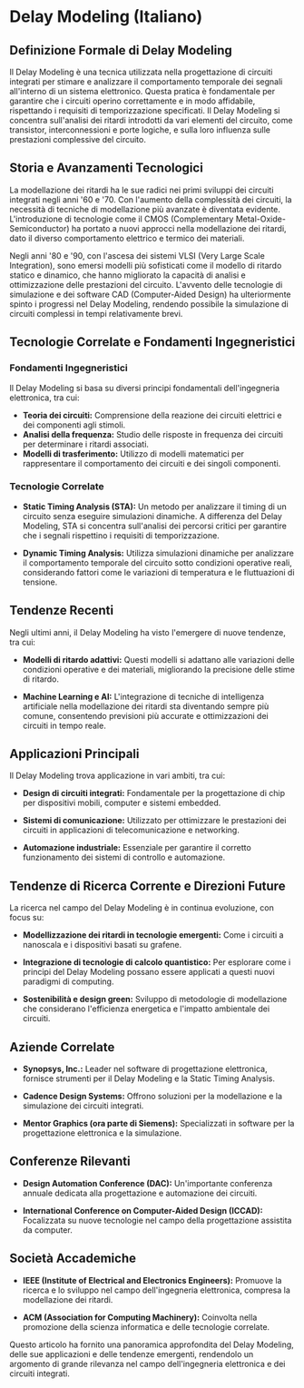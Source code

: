 # Delay Modeling (Italiano)

## Definizione Formale di Delay Modeling

Il Delay Modeling è una tecnica utilizzata nella progettazione di circuiti integrati per stimare e analizzare il comportamento temporale dei segnali all'interno di un sistema elettronico. Questa pratica è fondamentale per garantire che i circuiti operino correttamente e in modo affidabile, rispettando i requisiti di temporizzazione specificati. Il Delay Modeling si concentra sull'analisi dei ritardi introdotti da vari elementi del circuito, come transistor, interconnessioni e porte logiche, e sulla loro influenza sulle prestazioni complessive del circuito.

## Storia e Avanzamenti Tecnologici

La modellazione dei ritardi ha le sue radici nei primi sviluppi dei circuiti integrati negli anni '60 e '70. Con l'aumento della complessità dei circuiti, la necessità di tecniche di modellazione più avanzate è diventata evidente. L'introduzione di tecnologie come il CMOS (Complementary Metal-Oxide-Semiconductor) ha portato a nuovi approcci nella modellazione dei ritardi, dato il diverso comportamento elettrico e termico dei materiali.

Negli anni '80 e '90, con l'ascesa dei sistemi VLSI (Very Large Scale Integration), sono emersi modelli più sofisticati come il modello di ritardo statico e dinamico, che hanno migliorato la capacità di analisi e ottimizzazione delle prestazioni del circuito. L'avvento delle tecnologie di simulazione e dei software CAD (Computer-Aided Design) ha ulteriormente spinto i progressi nel Delay Modeling, rendendo possibile la simulazione di circuiti complessi in tempi relativamente brevi.

## Tecnologie Correlate e Fondamenti Ingegneristici

### Fondamenti Ingegneristici

Il Delay Modeling si basa su diversi principi fondamentali dell'ingegneria elettronica, tra cui:

- **Teoria dei circuiti:** Comprensione della reazione dei circuiti elettrici e dei componenti agli stimoli.
- **Analisi della frequenza:** Studio delle risposte in frequenza dei circuiti per determinare i ritardi associati.
- **Modelli di trasferimento:** Utilizzo di modelli matematici per rappresentare il comportamento dei circuiti e dei singoli componenti.

### Tecnologie Correlate

- **Static Timing Analysis (STA):** Un metodo per analizzare il timing di un circuito senza eseguire simulazioni dinamiche. A differenza del Delay Modeling, STA si concentra sull'analisi dei percorsi critici per garantire che i segnali rispettino i requisiti di temporizzazione.
  
- **Dynamic Timing Analysis:** Utilizza simulazioni dinamiche per analizzare il comportamento temporale del circuito sotto condizioni operative reali, considerando fattori come le variazioni di temperatura e le fluttuazioni di tensione.

## Tendenze Recenti

Negli ultimi anni, il Delay Modeling ha visto l'emergere di nuove tendenze, tra cui:

- **Modelli di ritardo adattivi:** Questi modelli si adattano alle variazioni delle condizioni operative e dei materiali, migliorando la precisione delle stime di ritardo.
  
- **Machine Learning e AI:** L'integrazione di tecniche di intelligenza artificiale nella modellazione dei ritardi sta diventando sempre più comune, consentendo previsioni più accurate e ottimizzazioni dei circuiti in tempo reale.

## Applicazioni Principali

Il Delay Modeling trova applicazione in vari ambiti, tra cui:

- **Design di circuiti integrati:** Fondamentale per la progettazione di chip per dispositivi mobili, computer e sistemi embedded.
  
- **Sistemi di comunicazione:** Utilizzato per ottimizzare le prestazioni dei circuiti in applicazioni di telecomunicazione e networking.

- **Automazione industriale:** Essenziale per garantire il corretto funzionamento dei sistemi di controllo e automazione.

## Tendenze di Ricerca Corrente e Direzioni Future

La ricerca nel campo del Delay Modeling è in continua evoluzione, con focus su:

- **Modellizzazione dei ritardi in tecnologie emergenti:** Come i circuiti a nanoscala e i dispositivi basati su grafene.
  
- **Integrazione di tecnologie di calcolo quantistico:** Per esplorare come i principi del Delay Modeling possano essere applicati a questi nuovi paradigmi di computing.

- **Sostenibilità e design green:** Sviluppo di metodologie di modellazione che considerano l'efficienza energetica e l'impatto ambientale dei circuiti.

## Aziende Correlate

- **Synopsys, Inc.:** Leader nel software di progettazione elettronica, fornisce strumenti per il Delay Modeling e la Static Timing Analysis.
  
- **Cadence Design Systems:** Offrono soluzioni per la modellazione e la simulazione dei circuiti integrati.

- **Mentor Graphics (ora parte di Siemens):** Specializzati in software per la progettazione elettronica e la simulazione.

## Conferenze Rilevanti

- **Design Automation Conference (DAC):** Un'importante conferenza annuale dedicata alla progettazione e automazione dei circuiti.

- **International Conference on Computer-Aided Design (ICCAD):** Focalizzata su nuove tecnologie nel campo della progettazione assistita da computer.

## Società Accademiche

- **IEEE (Institute of Electrical and Electronics Engineers):** Promuove la ricerca e lo sviluppo nel campo dell'ingegneria elettronica, compresa la modellazione dei ritardi.

- **ACM (Association for Computing Machinery):** Coinvolta nella promozione della scienza informatica e delle tecnologie correlate.

Questo articolo ha fornito una panoramica approfondita del Delay Modeling, delle sue applicazioni e delle tendenze emergenti, rendendolo un argomento di grande rilevanza nel campo dell'ingegneria elettronica e dei circuiti integrati.